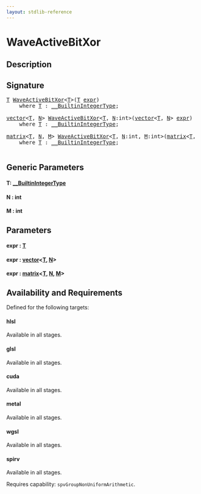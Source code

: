 ```yaml
---
layout: stdlib-reference
---
```


# WaveActiveBitXor

## Description





## Signature 

<pre>
<a href="waveactivebitxor-04ad.md#typeparam-T" class="code_type">T</a> <a href="waveactivebitxor-04ad.md">WaveActiveBitXor</a>&lt;<a href="waveactivebitxor-04ad.md#typeparam-T" class="code_type">T</a>&gt;(<a href="waveactivebitxor-04ad.md#typeparam-T" class="code_type">T</a> <a href="waveactivebitxor-04ad.md#decl-expr" class="code_param">expr</a>)
    <span class='code_keyword'>where</span> <a href="waveactivebitxor-04ad.md#typeparam-T" class="code_type">T</a> : <a href="../interfaces/0_builtinintegertype-029g/index.md" class="code_type">__BuiltinIntegerType</a>;

<a href="../types/vector/index.md" class="code_type">vector</a>&lt;<a href="waveactivebitxor-04ad.md#typeparam-T" class="code_type">T</a>, <a href="waveactivebitxor-04ad.md#decl-N" class="code_var">N</a>&gt; <a href="waveactivebitxor-04ad.md">WaveActiveBitXor</a>&lt;<a href="waveactivebitxor-04ad.md#typeparam-T" class="code_type">T</a>, <a href="waveactivebitxor-04ad.md#decl-N" class="code_var">N</a>:<span class="code_keyword">int</span>&gt;(<a href="../types/vector/index.md" class="code_type">vector</a>&lt;<a href="waveactivebitxor-04ad.md#typeparam-T" class="code_type">T</a>, <a href="waveactivebitxor-04ad.md#decl-N" class="code_var">N</a>&gt; <a href="waveactivebitxor-04ad.md#decl-expr" class="code_param">expr</a>)
    <span class='code_keyword'>where</span> <a href="waveactivebitxor-04ad.md#typeparam-T" class="code_type">T</a> : <a href="../interfaces/0_builtinintegertype-029g/index.md" class="code_type">__BuiltinIntegerType</a>;

<a href="../types/matrix/index.md" class="code_type">matrix</a>&lt;<a href="waveactivebitxor-04ad.md#typeparam-T" class="code_type">T</a>, <a href="waveactivebitxor-04ad.md#decl-N" class="code_var">N</a>, <a href="waveactivebitxor-04ad.md#decl-M" class="code_var">M</a>&gt; <a href="waveactivebitxor-04ad.md">WaveActiveBitXor</a>&lt;<a href="waveactivebitxor-04ad.md#typeparam-T" class="code_type">T</a>, <a href="waveactivebitxor-04ad.md#decl-N" class="code_var">N</a>:<span class="code_keyword">int</span>, <a href="waveactivebitxor-04ad.md#decl-M" class="code_var">M</a>:<span class="code_keyword">int</span>&gt;(<a href="../types/matrix/index.md" class="code_type">matrix</a>&lt;<a href="waveactivebitxor-04ad.md#typeparam-T" class="code_type">T</a>, <a href="waveactivebitxor-04ad.md#decl-N" class="code_var">N</a>, <a href="waveactivebitxor-04ad.md#decl-M" class="code_var">M</a>&gt; <a href="waveactivebitxor-04ad.md#decl-expr" class="code_param">expr</a>)
    <span class='code_keyword'>where</span> <a href="waveactivebitxor-04ad.md#typeparam-T" class="code_type">T</a> : <a href="../interfaces/0_builtinintegertype-029g/index.md" class="code_type">__BuiltinIntegerType</a>;

</pre>

## Generic Parameters

####  <a id="typeparam-T"></a>T: [\_\_BuiltinIntegerType](../interfaces/0_builtinintegertype-029g/index.md)
####  <a id="decl-N"></a>N  : int
####  <a id="decl-M"></a>M  : int

## Parameters

####  <a id="decl-expr"></a>expr  : [T](waveactivebitxor-04ad.md#typeparam-T)
####  <a id="decl-expr"></a>expr  : [vector](../types/vector/index.md)\<[T](../types/vector/index.md#typeparam-T), [N](../types/vector/index.md#decl-N)\>
####  <a id="decl-expr"></a>expr  : [matrix](../types/matrix/index.md)\<[T](../types/matrix/t-0.md), [N](../types/matrix/index.md#decl-N), [M](../types/matrix/index.md#decl-M)\>

## Availability and Requirements

Defined for the following targets:

#### hlsl
Available in all stages.

#### glsl
Available in all stages.

#### cuda
Available in all stages.

#### metal
Available in all stages.

#### wgsl
Available in all stages.

#### spirv
Available in all stages.

Requires capability: `spvGroupNonUniformArithmetic`.



<script>
// Fix .md links to .html when on ReadTheDocs
if (window.location.hostname.includes('readthedocs') || 
    window.location.hostname.includes('rtfd.io')) {
  document.addEventListener('DOMContentLoaded', function() {
    const links = document.querySelectorAll('a');
    links.forEach(link => {
      const href = link.getAttribute('href');
      if (href && href.includes('.md')) {
        // This regex will handle .md links with or without fragment identifiers or query parameters
        link.href = link.href.replace(/(.+)\.md(#[^?]*)?(\?.*)?$/, '$1.html$2$3');
      }
    });
  });
}
</script>
